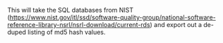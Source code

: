 This will take the SQL databases from NIST (https://www.nist.gov/itl/ssd/software-quality-group/national-software-reference-library-nsrl/nsrl-download/current-rds)  and export out a de-duped listing of md5 hash values.
